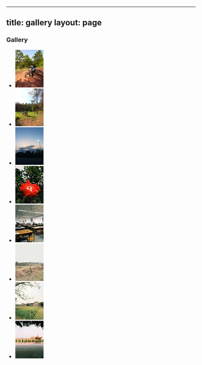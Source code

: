 <!DOCTYPE html PUBLIC "-//W3C//DTD XHTML 1.1//EN" "xhtml11.dtd">
<html>
<head>
<meta http-equiv="Content-Type" content="text/html; charset=utf-8" />

<title>Highslide JS - Custom Example</title>

<script type="text/javascript" src="highslide/highslide-with-gallery.js"></script>
<script type="text/javascript" src="highslide/highslide.config.js" charset="utf-8"></script>
<link rel="stylesheet" type="text/css" href="highslide/highslide.css" />

</head>
<body>

---
title: gallery
layout: page
---
### Gallery

<div class="highslide-gallery">

*   [
		![](highslide/images/thumbs/IMG_0669.JPG)
	](highslide/images/large/IMG_0669.JPG)
*   [
		![](highslide/images/thumbs/IMG_0686.JPG)
	](highslide/images/large/IMG_0686.JPG)
*   [
		![](highslide/images/thumbs/IMG_0694.JPG)
	](highslide/images/large/IMG_0694.JPG)
*   [
		![](highslide/images/thumbs/IMG_0428.34230F785AAE19875C3FD3AB8735EC620.JPG)
	](highslide/images/large/IMG_0428.34230F785AAE19875C3FD3AB8735EC620.JPG)
*   [
		![](highslide/images/thumbs/IMG_0434.3B3E9A153299A98EC0F9AEF1B84BD6CC0.JPG)
	](highslide/images/large/IMG_0434.3B3E9A153299A98EC0F9AEF1B84BD6CC0.JPG)
*   [
		![](highslide/images/thumbs/IMG_0423.3B4F701B452970529E2BE6B7BDB798B20.JPG)
	](highslide/images/large/IMG_0423.3B4F701B452970529E2BE6B7BDB798B20.JPG)
*   [
		![](highslide/images/thumbs/IMG_0424.CA160D30D83907C1C6827FEBC1D6DC4F0.JPG)
	](highslide/images/large/IMG_0424.CA160D30D83907C1C6827FEBC1D6DC4F0.JPG)
*   [
		![](highslide/images/thumbs/IMG_0399.5E1326BB403589A47CF3AB7A4B48414C0.JPG)
	](highslide/images/large/IMG_0399.5E1326BB403589A47CF3AB7A4B48414C0.JPG)
	<div style="clear:both"></div></div>

</body>
</html>